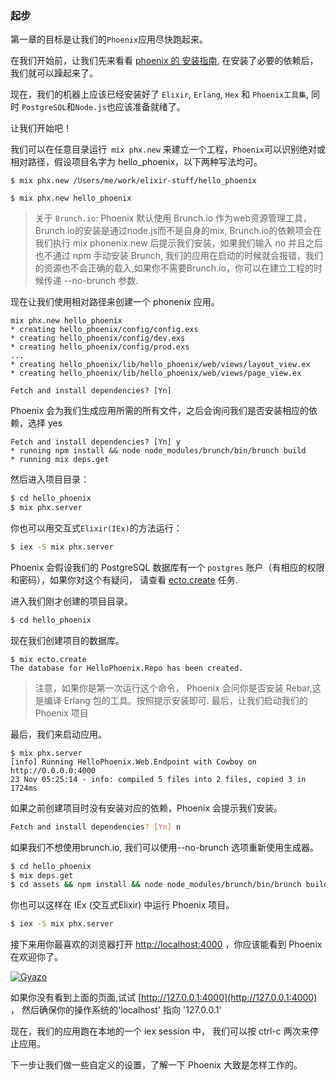 
### 起步

第一章的目标是让我们的`Phoenix`应用尽快跑起来。

在我们开始前，让我们先来看看 [phoenix 的 安装指南](http://www.phoenixframework.org/docs/installation), 在安装了必要的依赖后，我们就可以躁起来了。

现在，我们的机器上应该已经安装好了 `Elixir`, `Erlang`, `Hex` 和 `Phoenix工具集`, 同时 `PostgreSQL`和`Node.js`也应该准备就绪了。

让我们开始吧！

我们可以在任意目录运行` mix phx.new` 来建立一个工程，`Phoenix`可以识别绝对或相对路径，假设项目名字为 hello_phoenix，以下两种写法均可。


```console
$ mix phx.new /Users/me/work/elixir-stuff/hello_phoenix
```

```console
$ mix phx.new hello_phoenix
```

>关于 `Brunch.io`: Phoenix 默认使用 Brunch.io 作为web资源管理工具，Brunch.io的安装是通过node.js而不是自身的mix, Brunch.io的依赖项会在我们执行 mix phonenix.new 后提示我们安装，如果我们输入 no 并且之后也不通过 npm 手动安装 Brunch, 我们的应用在启动的时候就会报错，我们的资源也不会正确的载入,如果你不需要Brunch.io，你可以在建立工程的时候传递 --no-brunch 参数.

现在让我们使用相对路径来创建一个 phonenix 应用。

```console
mix phx.new hello_phoenix
* creating hello_phoenix/config/config.exs
* creating hello_phoenix/config/dev.exs
* creating hello_phoenix/config/prod.exs
...
* creating hello_phoenix/lib/hello_phoenix/web/views/layout_view.ex
* creating hello_phoenix/lib/hello_phoenix/web/views/page_view.ex

Fetch and install dependencies? [Yn]
```

Phoenix 会为我们生成应用所需的所有文件，之后会询问我们是否安装相应的依赖，选择 yes


```console
Fetch and install dependencies? [Yn] y
* running npm install && node node_modules/brunch/bin/brunch build
* running mix deps.get

```

然后进入项目目录：
```bash
$ cd hello_phoenix
$ mix phx.server

```
你也可以用交互式`Elixir(IEx)`的方法运行：
```bash
$ iex -S mix phx.server
```

Phoenix 会假设我们的 PostgreSQL 数据库有一个 `postgres` 账户（有相应的权限和密码），如果你对这个有疑问，
请查看 [ecto.create](http://www.phoenixframework.org/docs/mix-tasks#section--ecto-create-) 任务.

进入我们刚才创建的项目目录。

```bash
$ cd hello_phoenix
```

现在我们创建项目的数据库。

```
$ mix ecto.create
The database for HelloPhoenix.Repo has been created.
```

> 注意，如果你是第一次运行这个命令， Phoenix 会问你是否安装 Rebar,这是编译 Erlang 包的工具。按照提示安装即可.
最后，让我们启动我们的 Phoenix 项目

最后，我们来启动应用。

```console
$ mix phx.server
[info] Running HelloPhoenix.Web.Endpoint with Cowboy on http://0.0.0.0:4000
23 Nov 05:25:14 - info: compiled 5 files into 2 files, copied 3 in 1724ms
```

如果之前创建项目时没有安装对应的依赖，Phoenix 会提示我们安装。

``` bash
Fetch and install dependencies? [Yn] n
```

如果我们不想使用brunch.io, 我们可以使用--no-brunch 选项重新使用生成器。

```bash
$ cd hello_phoenix
$ mix deps.get
$ cd assets && npm install && node node_modules/brunch/bin/brunch build
```

你也可以这样在 IEx (交互式Elixir) 中运行 Phoenix 项目。

```bash
$ iex -S mix phx.server
```

接下来用你最喜欢的浏览器打开 [http://localhost:4000](http://localhost:4000) ，你应该能看到 Phoenix 在欢迎你了。

[![Gyazo](https://i.gyazo.com/746a6528188bd543b2bc63fda6c88161.png)](https://gyazo.com/746a6528188bd543b2bc63fda6c88161)


如果你没有看到上面的页面,试试 [http://127.0.0.1:4000](http://127.0.0.1:4000) ， 然后确保你的操作系统的'localhost' 指向 '127.0.0.1'

现在，我们的应用跑在本地的一个 iex session 中， 我们可以按 ctrl-c 两次来停止应用。

下一步让我们做一些自定义的设置，了解一下 Phoenix 大致是怎样工作的。
